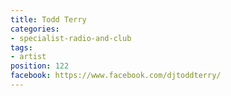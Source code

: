 ```yaml
---
title: Todd Terry
categories:
- specialist-radio-and-club
tags:
- artist
position: 122
facebook: https://www.facebook.com/djtoddterry/
---
```


